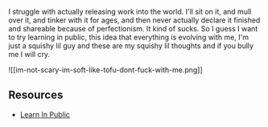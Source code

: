 I struggle with actually releasing work into the world. I'll sit on it, and mull over it, and tinker with it for ages, and then never actually declare it finished and shareable because of perfectionism. It kind of sucks. So I guess I want to try learning in public, this idea that everything is evolving with me, I'm just a squishy lil guy and these are my squishy lil thoughts and if you bully me I will cry.

![[im-not-scary-im-soft-like-tofu-dont-fuck-with-me.png]]

Resources
---
- [Learn In Public](https://www.swyx.io/learn-in-public/)